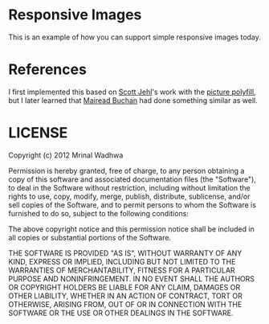 Responsive Images
==================

This is an example of how you can support simple responsive images today.

References
===========

I first implemented this based on [Scott Jehl](http://scottjehl.com/)'s work with the [picture polyfill](http://www.w3.org/community/respimg/2012/03/15/polyfilling-picture-without-the-overhead/), but I later learned that [Mairead Buchan](http://www.headlondon.com/who-we-are#mairead-buchan) had done something similar as well.



LICENSE
========

Copyright (c) 2012 Mrinal Wadhwa

Permission is hereby granted, free of charge, to any person
obtaining a copy of this software and associated documentation
files (the "Software"), to deal in the Software without
restriction, including without limitation the rights to use,
copy, modify, merge, publish, distribute, sublicense, and/or sell
copies of the Software, and to permit persons to whom the
Software is furnished to do so, subject to the following
conditions:

The above copyright notice and this permission notice shall be
included in all copies or substantial portions of the Software.

THE SOFTWARE IS PROVIDED "AS IS", WITHOUT WARRANTY OF ANY KIND,
EXPRESS OR IMPLIED, INCLUDING BUT NOT LIMITED TO THE WARRANTIES
OF MERCHANTABILITY, FITNESS FOR A PARTICULAR PURPOSE AND
NONINFRINGEMENT. IN NO EVENT SHALL THE AUTHORS OR COPYRIGHT
HOLDERS BE LIABLE FOR ANY CLAIM, DAMAGES OR OTHER LIABILITY,
WHETHER IN AN ACTION OF CONTRACT, TORT OR OTHERWISE, ARISING
FROM, OUT OF OR IN CONNECTION WITH THE SOFTWARE OR THE USE OR
OTHER DEALINGS IN THE SOFTWARE.